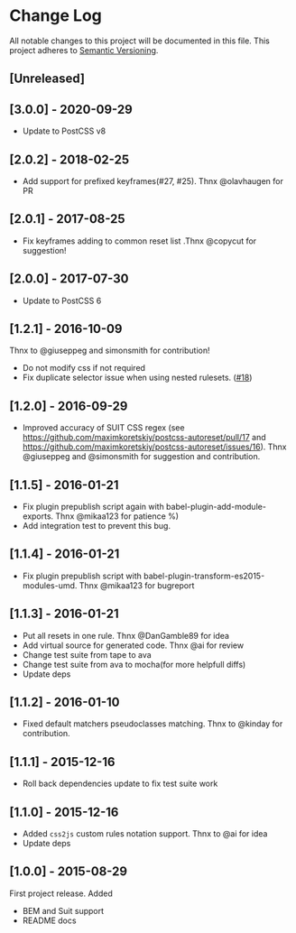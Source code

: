 # Change Log

All notable changes to this project will be documented in this file.
This project adheres to [Semantic Versioning](http://semver.org/).

## [Unreleased]

## [3.0.0] - 2020-09-29

- Update to PostCSS v8

## [2.0.2] - 2018-02-25

- Add support for prefixed keyframes(#27, #25). Thnx @olavhaugen for PR

## [2.0.1] - 2017-08-25

- Fix keyframes adding to common reset list .Thnx @copycut for suggestion!

## [2.0.0] - 2017-07-30

- Update to PostCSS 6

## [1.2.1] - 2016-10-09

Thnx to @giuseppeg and simonsmith for contribution!

- Do not modify css if not required
- Fix duplicate selector issue when using nested rulesets. ([#18](https://github.com/maximkoretskiy/postcss-autoreset/pull/18))

## [1.2.0] - 2016-09-29

- Improved accuracy of SUIT CSS regex (see https://github.com/maximkoretskiy/postcss-autoreset/pull/17 and https://github.com/maximkoretskiy/postcss-autoreset/issues/16). Thnx @giuseppeg and @simonsmith for suggestion and contribution.

## [1.1.5] - 2016-01-21

- Fix plugin prepublish script again with babel-plugin-add-module-exports. Thnx @mikaa123 for patience %)
- Add integration test to prevent this bug.

## [1.1.4] - 2016-01-21

- Fix plugin prepublish script with babel-plugin-transform-es2015-modules-umd. Thnx @mikaa123 for bugreport

## [1.1.3] - 2016-01-21

- Put all resets in one rule. Thnx @DanGamble89 for idea
- Add virtual source for generated code. Thnx @ai for review
- Change test suite from tape to ava
- Change test suite from ava to mocha(for more helpfull diffs)
- Update deps

## [1.1.2] - 2016-01-10

- Fixed default matchers pseudoclasses matching. Thnx to @kinday for contribution.

## [1.1.1] - 2015-12-16

- Roll back dependencies update to fix test suite work

## [1.1.0] - 2015-12-16

- Added `css2js` custom rules notation support. Thnx to @ai for idea
- Update deps

## [1.0.0] - 2015-08-29

First project release.
Added

- BEM and Suit support
- README docs
